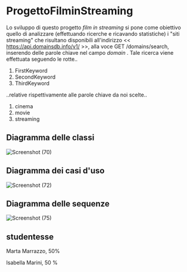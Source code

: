 # ProgettoFilminStreaming

Lo sviluppo di questo progetto *film in streaming*  si pone come obiettivo quello di analizzare (effettuando ricerche e ricavando statistiche)  i "siti streaming" che risultano disponibili all'indirizzo <<  https://api.domainsdb.info/v1/ >>, alla voce GET /domains/search, inserendo delle parole chiave nel campo *domain* . 
Tale ricerca viene effettuata seguendo le rotte..

1. FirstKeyword
2. SecondKeyword
3. ThirdKeyword


..relative rispettivamente alle parole chiave da noi scelte..


1. cinema
2. movie
3. streaming







## Diagramma delle classi
![Screenshot (70)](https://user-images.githubusercontent.com/74723335/104132033-0252dd80-537b-11eb-8c30-0f4aebd9c560.png)

## Diagramma dei casi d'uso
![Screenshot (72)](https://user-images.githubusercontent.com/74723335/104132053-30382200-537b-11eb-8cb0-1084cea330e7.png)

## Diagramma delle sequenze
![Screenshot (75)](https://user-images.githubusercontent.com/74723335/105243983-1ca56c00-5b70-11eb-9ab4-2be23a194e14.png)

studentesse 
--------------
Marta Marrazzo, 50%

Isabella Marini, 50 %
